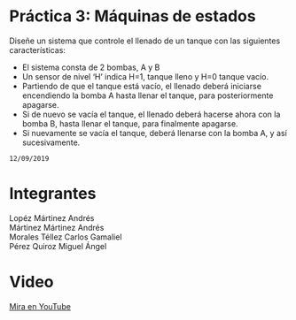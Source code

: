 # Práctica 3: Máquinas de estados  
Diseñe un sistema que controle el llenado de un tanque con las siguientes características:  
* El sistema consta de 2 bombas, A y B
* Un sensor de nivel ‘H’ indica H=1, tanque lleno y H=0 tanque vacío.
* Partiendo de que el tanque está vacío, el llenado deberá iniciarse encendiendo la bomba A hasta llenar el tanque, para posteriormente apagarse.
* Si de nuevo se vacía el tanque, el llenado deberá hacerse ahora con la bomba B, hasta llenar el tanque, para finalmente apagarse.
* Si nuevamente se vacía el tanque, deberá llenarse con la bomba A, y así sucesivamente.

``
12/09/2019
``

# Integrantes
Lopéz Mártinez Andrés  
Mártinez Mártinez Andrés  
Morales Téllez Carlos Gamaliel  
Pérez Quiroz Miguel Ángel  

# Video
[Mira en YouTube](https://www.youtube.com/watch?v=WRp-OJbnCvY)
